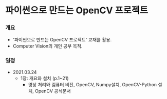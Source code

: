 # 파이썬으로 만드는 OpenCV 프로젝트



### 개요

+ '파이썬으로 만드는 OpenCV 프로젝트' 교재를 활용.
+ Computer Vision의 개인 공부 목적.



### 일정

+ 2021.03.24
  + 1장: 개요와 설치 (p.1~21)
    + 영상 처리와 컴퓨터 비전, OpenCV, Numpy설치, OpenCV-Python 설치, OpenCV 공식문서



